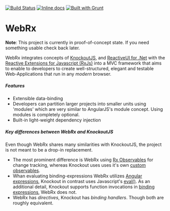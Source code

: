 [![Build Status](https://travis-ci.org/oliverw/WebRx.png)](https://travis-ci.org/oliverw/WebRx)
[![Inline docs](http://inch-ci.org/github/oliverw/WebRx.svg?branch=master)](http://inch-ci.org/github/oliverw/WebRx)
[![Built with Grunt](https://cdn.gruntjs.com/builtwith.png)](http://gruntjs.com/)


# WebRx

**Note**: This project is currently in proof-of-concept state. If you need something usable check back later.

WebRx integrates concepts of [KnockoutJS](http://knockoutjs.com/), and [ReactiveUI for .Net](http://reactiveui.net/) with the [Reactive Extensions for Javascript (RxJs)](https://github.com/Reactive-Extensions/RxJS) into a MVC framework that aims to enable to developers to create well-structured, elegant and testable Web-Applications that run in any *modern* browser.

##### Features

- Extensible data-binding
- Developers can partition larger projects into smaller units using 'modules' which are very similar to AngularJS's module concept. Using modules is completely optional.
- Built-in light-weight dependency injection 

##### Key differences between WebRx and KnockoutJS

Even though WebRx shares many similarities with KnockoutJS, the project is not meant to be a drop-in replacement.

- The most prominent difference is WebRx using [Rx Observables](https://github.com/Reactive-Extensions/RxJS/blob/master/doc/gettingstarted/creating.md) for change tracking, whereas Knockout uses uses it's own [custom observables](http://knockoutjs.com/documentation/observables.html). 
- Whan evaluating binding-expressions WebRx utilizes [Angular expressions](https://docs.angularjs.org/guide/expression), Knockout in contrast uses Javascript's [eval()](https://developer.mozilla.org/en-US/docs/Web/JavaScript/Reference/Global_Objects/eval). As an additional detail, Knockout supports function invocations in [binding expressions](http://knockoutjs.com/documentation/binding-syntax.html), WebRx does not.
- WebRx has *directives*, Knockout has *binding handlers*. Though both are roughly equivalent.   
